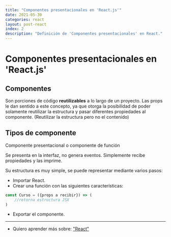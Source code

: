 ```yaml
---
title: "Componentes presentacionales en 'React.js'"
date: 2021-05-30
categories: react
layout: post-react
index: 2
description: "Definición de 'Componentes presentacionales' en React."
---
```


# Componentes presentacionales en 'React.js'

## Componentes
Son porciones de código **reutilizables** a lo largo de un proyecto. Las props le dan sentido a este concepto, ya que otorga la posibilidad de poder solamente reutilizar la estructura y pasar diferentes propiedades al componente. (Reutilizar la estructura pero no el contenido)

## Tipos de componente
Componente presentacional o componente de función

Se presenta en la interfaz, no genera eventos. Simplemente recibe propiedades y las imprime.

Su estructura es muy simple, se puede representar mediante varios pasos:
- Importar React.
- Crear una función con las siguientes características:

````jsx
const Curso = ({props a recibir}) => (
	//retorna estructura JSX
)
````
- Exportar el componente.

***

- Quiero aprender más sobre: ["React"](../00/react)

